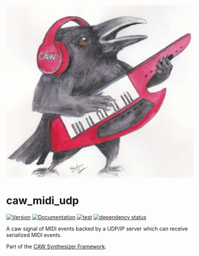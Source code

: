 ![CAW Logo](../assets/logo.png)

# caw_midi_udp

[![Version](https://img.shields.io/crates/v/caw_midi_udp.svg)](https://crates.io/crates/caw_midi_udp)
[![Documentation](https://docs.rs/caw_midi_udp/badge.svg)](https://docs.rs/caw_midi_udp)
[![test](https://github.com/gridbugs/caw/actions/workflows/test.yml/badge.svg)](https://github.com/gridbugs/caw/actions/workflows/test.yml)
[![dependency status](https://deps.rs/repo/github/gridbugs/caw/status.svg)](https://deps.rs/repo/github/gridbugs/caw)

A caw signal of MIDI events backed by a UDP/IP server which can receive serialized MIDI events.

Part of the [CAW Synthesizer Framework](..).

